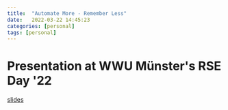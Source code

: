 ```yaml
---
title:  "Automate More - Remember Less"
date:   2022-03-22 14:45:23
categories: [personal]
tags: [personal]
---
```


# Presentation at WWU Münster's RSE Day '22

[slides](https://rene.fritze.me/22-rse-day/#/)

